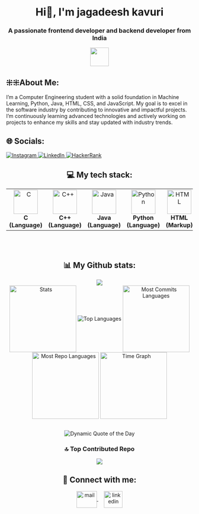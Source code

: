 <h1 align="center">Hi👋, I'm jagadeesh kavuri</h1> 
<h3 align="center">A passionate frontend developer and backend developer from India</h3> 
<p align="center">
 <img src="https://readme-typing-svg.demolab.com?font=Poppins&color=FFD700&size=30&center=true&vCenter=true&width=450&duration=1500&pause=1000&lines=Software+Engineer;Web+Developer;App+Developer;Artificial+Intelligence;Machine+Learning;Data+Science" width="auto" height="50"/>
</p> 
<h2 id="h2">⁜⁜About Me:</h2>
<p>I’m a Computer Engineering student with a solid foundation in Machine Learning, Python, Java, HTML, CSS, and JavaScript. My goal is to excel in the software industry by contributing to innovative and impactful projects. I’m continuously learning advanced technologies and actively working on projects to enhance my skills and stay updated with industry trends.</p>  

## 🌐 Socials: 
<a href="https://instagram.com/k.jagadeesh_3" target="_blank"> 
  <img src="https://img.shields.io/badge/Instagram-%23E4405F.svg?logo=Instagram&logoColor=white" alt="Instagram">
</a> 
<a href="https://www.linkedin.com/in/kavuri-jagadeesh" target="_blank">
  <img src="https://img.shields.io/badge/LinkedIn-%230077B5.svg?logo=linkedin&logoColor=white" alt="LinkedIn">
</a> 
<a href="https://www.hackerrank.com/jagadeeshkavuri3" target="_blank">
  <img src="https://img.shields.io/badge/HackerRank-%232EC866.svg?logo=HackerRank&logoColor=white" alt="HackerRank">
</a> 
<h2 align="center">💻 My tech stack:</h2>
<table align="center">
<tr>
   <td align="center"><img src="https://cdn.worldvectorlogo.com/logos/c-1.svg" alt="C" width="65" height="65"/><br><b>C (Language)</b></td>
   <td align="center"><img src="https://cdn.worldvectorlogo.com/logos/c.svg" alt="C++" width="65" height="65"/><br><b>C++ (Language)</b></td>
   <td align="center"><img src="https://cdn.worldvectorlogo.com/logos/java-14.svg" alt="Java" width="65" height="65"/><br><b>Java (Language)</b></td>
   <td align="center"><img src="https://cdn.worldvectorlogo.com/logos/python-5.svg" alt="Python" width="65" height="65"/><br><b>Python (Language)</b></td>
   <td align="center"><img src="https://cdn.worldvectorlogo.com/logos/html-1.svg" alt="HTML" width="65" height="65"/><br><b>HTML (Markup)</b></td>
   <td align="center"><img src="https://cdn.worldvectorlogo.com/logos/css-3.svg" alt="CSS" width="65" height="65"/><br><b>CSS (Stylesheet)</b></td>
   <td align="center"><img src="https://cdn.worldvectorlogo.com/logos/logo-javascript.svg" alt="JavaScript" width="65" height="65"/><br><b>JavaScript (Language)</b></td>
   <td align="center"><img src="https://cdn.worldvectorlogo.com/logos/nodejs-icon.svg" alt="NodeJS" width="65" height="65"/><br><b>Node JS (Runtime)</b></td>
   <td align="center"><img src="https://cdn.worldvectorlogo.com/logos/mongodb-icon-1-1.svg" alt="MongoDB" width="65" height="65"/><br><b>MongoDB (Database)</b></td>
</tr>
</table>
<br>
<br>
<h2 align="center">📊 My Github stats:</h2>
<div align=center>
  <img src="https://github-profile-trophy.vercel.app/?username=sivaganesh7&row=2&column=3&theme=radical&margin-w=2&margin-h=2&no-frame=true"/>
</div>
<div align="center">
  <img align="center" src="http://github-profile-summary-cards.vercel.app/api/cards/stats?username=Jagadeeshkavuri1&theme=radical" height="180em" alt="Stats"/>
  <img align="center" src="https://github-readme-stats.vercel.app/api/top-langs?username=Jagadeeshkavuri1&hide_border=true&no-bg=true&no-frame=true&layout=compact&theme=radical&langs_count=8&hide=jupyter%20notebook,css" alt="Top Languages"/>
  <img align="center" src="http://github-profile-summary-cards.vercel.app/api/cards/most-commit-language?username=Jagadeeshkavuri1&theme=radical&exclude=html,CSS,Jupyter%20Notebook" height="180em" alt="Most Commits Languages"/>
  <img align="center" src="http://github-profile-summary-cards.vercel.app/api/cards/repos-per-language?username=Jagadeeshkavuri1&theme=radical&exclude=html,CSS,Jupyter%20Notebook" height="180em" alt="Most Repo Languages"/>
  <img align="center" src="http://github-profile-summary-cards.vercel.app/api/cards/productive-time?username=Jagadeeshkavuri1&theme=radical&utcOffset=5.30" height="180em" alt="Time Graph"/>
</div>
<br>
<p align="center">
  <img src="https://quotes-github-readme.vercel.app/api?type=horizontal&theme=radical" alt="Dynamic Quote of the Day"/>
</p> 

<div align="center">
  
### 🔝 Top Contributed Repo
![](https://github-contributor-stats.vercel.app/api?username=jagadeeshkavuri1&limit=5&theme=dark&combine_all_yearly_contributions=true)

</div>

<h2 align="center">🔗 Connect with me:</h2>
<p align="center">
  <a href="mailto:jagadeeshkavuri3@gmail.com" target="_blank">
    <img align="center" src="https://cdn.worldvectorlogo.com/logos/official-gmail-icon-2020-.svg" alt="mail" height="45" width="55" />
  </a>
 &nbsp;&nbsp;&nbsp;
  <a href="https://www.linkedin.com/in/kavuri-jagadeesh?utm_source=share&utm_campaign=share_via&utm_content=profile&utm_medium=android_app" target="_blank">
    <img align="center" src="https://cdn.worldvectorlogo.com/logos/linkedin-icon-3.svg" alt="linkedin" height="45" width="50" />
  </a>
</p>
 <!--
**Jagadeeshkavuri1/Jagadeeshkavuri1** is a ✨ _special_ ✨ repository because its `README.md` (this file) appears on your GitHub profile.

Here are some ideas to get you started:

- 🔭 I’m currently working on ...
- 🌱 I’m currently learning ...
- 👯 I’m looking to collaborate on ...
- 🤔 I’m looking for help with ...
- 💬 Ask me about ...
- 📫 How to reach me: ...
- 😄 Pronouns: ...
- ⚡ Fun fact: ...
-->
